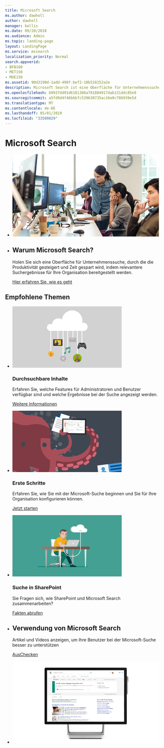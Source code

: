 ```yaml
---
title: Microsoft Search
ms.author: dawholl
author: dawholl
manager: kellis
ms.date: 09/20/2018
ms.audience: Admin
ms.topic: landing-page
layout: LandingPage
ms.service: mssearch
localization_priority: Normal
search.appverid:
- BFB160
- MET150
- MOE150
ms.assetid: 90d3190d-1add-490f-bef2-10b528252a2e
description: Microsoft Search ist eine Oberfläche für Unternehmenssuche, durch die die Produktivität gesteigert und Zeit gespart wird, indem relevantere Suchergebnisse für Ihre Organisation bereitgestellt werden.
ms.openlocfilehash: b9937dd91d6101386a781884917dab131ddc85e9
ms.sourcegitcommit: a5fd9d4f46bbb7c539630735ac16e0c786939e5d
ms.translationtype: MT
ms.contentlocale: de-DE
ms.lasthandoff: 05/01/2019
ms.locfileid: "33509029"
---
```

# <a name="microsoft-search"></a>Microsoft Search

<ul class="panelContent cardsW cols cols2">
    <li>
        <div class="cardSize">
            <div class="cardPadding">
                <div class="card">
                    <div class="cardImageOuter">
                        <div class="cardImage">
                            <img src="media/a40fcb56-f0f9-4924-ae36-eb0a370665e3.png" alt="People in an office, one pointing at something on a screen." />
                        </div>
                    </div>
                    <div class="cardText">
                    </div>
                </div>
            </div>
        </div>
    </li>
    <li>
        <div class="cardSize">
            <div class="cardPadding">
                <div class="card">
                    <div class="cardText">
                        <h2>Warum Microsoft Search?</h2>
                        <p>Holen Sie sich eine Oberfläche für Unternehmenssuche, durch die die Produktivität gesteigert und Zeit gespart wird, indem relevantere Suchergebnisse für Ihre Organisation bereitgestellt werden.</p>
                        <p><a href="overview-microsoft-search.md">Hier erfahren Sie, wie es geht</a></p>
                    </div>
                </div>
            </div>
        </div>
    </li>
</ul>

<h2>Empfohlene Themen</h2>

<ul class="panelContent cardsW">
    <li>
        <div class="cardSize">
            <div class="cardPadding">
                <div class="card">
                    <div class="cardImageOuter">
                        <div class="cardImage">
                            <img src="media/651172f9-f9b6-4fbe-89f3-8adf6450cd7f.png" alt="Features included in Microsoft Search" />
                        </div>
                    </div>
                    <div class="cardText">
                        <h3>Durchsuchbare Inhalte</h3>
                        <p>Erfahren Sie, welche Features für Administratoren und Benutzer verfügbar sind und welche Ergebnisse bei der Suche angezeigt werden.</p>
                        <p><a href="make-content-easy-to-find.md">Weitere Informationen</a></p>
                    </div>
                </div>
            </div>
        </div>
    </li>
    <li>
        <div class="cardSize">
            <div class="cardPadding">
                <div class="card">
                    <div class="cardImageOuter">
                        <div class="cardImage">
                            <img src="media/60a078b4-166d-42f4-a3b9-91c04c9001f0.png" alt="Quick for admins to set up and configure" />
                        </div>
                    </div>
                    <div class="cardText">
                        <h3>Erste Schritte</h3>
                        <p>Erfahren Sie, wie Sie mit der Microsoft-Suche beginnen und Sie für Ihre Organisation konfigurieren können.</p>
                        <p><a href="setup-microsoft-search.md">Jetzt starten</a></p>
                    </div>
                </div>
            </div>
        </div>
    </li>
    <li>
        <div class="cardSize">
            <div class="cardPadding">
                <div class="card">
                    <div class="cardImageOuter">
                        <div class="cardImage">
                            <img src="media/d696a83a-6322-477a-befd-4ad102b8204d.png" alt="Frequently asked questions about Microsoft Search" />
                        </div>
                    </div>
                    <div class="cardText">
                        <h3>Suche in SharePoint</h3>
                        <p>Sie Fragen sich, wie SharePoint und Microsoft Search zusammenarbeiten?</p>
                        <p><a href="get-started-search-in-sharepoint-online.md">Fakten abrufen</a></p>
                    </div>
                </div>
            </div>
        </div>
    </li>
</ul>

<ul class="panelContent cardsW cols cols2">
    <li>
        <div class="cardSize">
            <div class="cardPadding">
                <div class="card">
                    <div class="cardText">
                        <h2>Verwendung von Microsoft Search</h2>
                        <p>Artikel und Videos anzeigen, um Ihre Benutzer bei der Microsoft-Suche besser zu unterstützen </p>
                        <p><a href="https://go.microsoft.com/fwlink/?linkid=2090946">AusChecken</a></p>
                    </div>
                </div>
            </div>
        </div>
    </li>
    <li>
        <div class="cardSize">
            <div class="cardPadding">
                <div class="card">
                    <div class="cardImageOuter">
                        <div class="cardImage">
                            <img src="media/c8456838-c6db-41f7-9e84-eebfd9c5b0b8.png" alt="How work results appear in Bing" />
                        </div>
                    </div>
                    <div class="cardText">
                    </div>
                </div>
            </div>
        </div>
    </li>
</ul>
